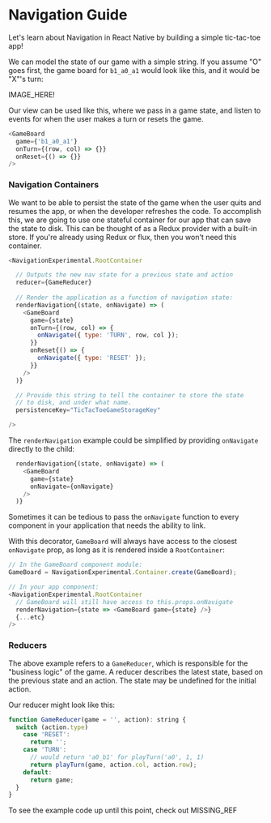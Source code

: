 # Navigation Guide

Let's learn about Navigation in React Native by building a simple tic-tac-toe app!

We can model the state of our game with a simple string. If you assume "O" goes first, the game board for `b1_a0_a1` would look like this, and it would be "X"'s turn:

IMAGE_HERE!

Our view can be used like this, where we pass in a game state, and listen to events for when the user makes a turn or resets the game.

```javascript
<GameBoard
  game={'b1_a0_a1'}
  onTurn={(row, col) => {}}
  onReset={() => {}}
/>
```

### Navigation Containers

We want to be able to persist the state of the game when the user quits and resumes the app, or when the developer refreshes the code. To accomplish this, we are going to use one stateful container for our app that can save the state to disk. This can be thought of as a Redux provider with a built-in store. If you're already using Redux or flux, then you won't need this container.

```javascript
<NavigationExperimental.RootContainer

  // Outputs the new nav state for a previous state and action
  reducer={GameReducer}
  
  // Render the application as a function of navigation state:
  renderNavigation{(state, onNavigate) => (
    <GameBoard
      game={state}
      onTurn={(row, col) => {
        onNavigate({ type: 'TURN', row, col });
      }}
      onReset{() => {
        onNavigate({ type: 'RESET' });
      }}
    />
  )}

  // Provide this string to tell the container to store the state
  // to disk, and under what name.
  persistenceKey="TicTacToeGameStorageKey"

/>
```

The `renderNavigation` example could be simplified by providing `onNavigate` directly to the child:

```javascript
  renderNavigation{(state, onNavigate) => (
    <GameBoard
      game={state}
      onNavigate={onNavigate}
    />
  )}
```

Sometimes it can be tedious to pass the `onNavigate` function to every component in your application that needs the ability to link.

With this decorator, `GameBoard` will always have access to the closest `onNavigate` prop, as long as it is rendered inside a `RootContainer`:

```javascript
// In the GameBoard component module:
GameBoard = NavigationExperimental.Container.create(GameBoard);

// In your app component:
<NavigationExperimental.RootContainer
  // GameBoard will still have access to this.props.onNavigate
  renderNavigation={state => <GameBoard game={state} />}
  {...etc}
/>
```

### Reducers

The above example refers to a `GameReducer`, which is responsible for the "business logic" of the game. A reducer describes the latest state, based on the previous state and an action. The state may be undefined for the initial action.

Our reducer might look like this:

```javascript
function GameReducer(game = '', action): string {
  switch (action.type)
    case 'RESET':
      return '';
    case 'TURN':
      // would return 'a0_b1' for playTurn('a0', 1, 1)
      return playTurn(game, action.col, action.row);
    default:
      return game;
  }
}
```

To see the example code up until this point, check out MISSING_REF
